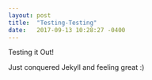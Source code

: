 ```yaml
---
layout: post
title:  "Testing-Testing"
date:   2017-09-13 10:28:27 -0400
---
```


Testing it Out!

Just conquered Jekyll and feeling great :) 